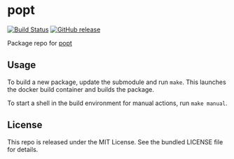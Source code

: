 popt
==========

[![Build Status](https://img.shields.io/travis/com/amylum/popt.svg)](https://travis-ci.com/amylum/popt)
[![GitHub release](https://img.shields.io/github/release/amylum/popt.svg)](https://github.com/amylum/popt/releases)

Package repo for [popt](http://rpm5.org/news.php)

## Usage

To build a new package, update the submodule and run `make`. This launches the docker build container and builds the package.

To start a shell in the build environment for manual actions, run `make manual`.

## License

This repo is released under the MIT License. See the bundled LICENSE file for details.

